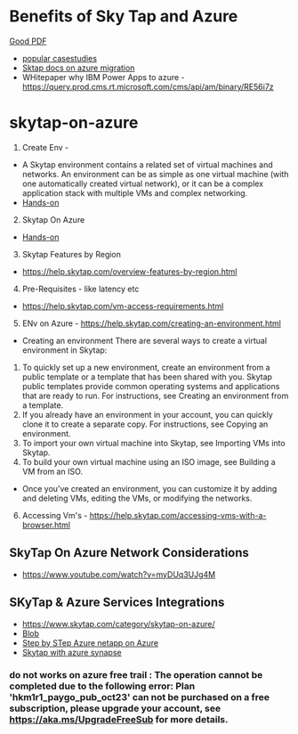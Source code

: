 # Benefits of Sky Tap and Azure 
[Good PDF](https://www.skytap.com/wp-content/uploads/2023/11/Skytap-on-Azure-Datasheet-November-2023.pdf)
 - [popular casestudies](https://www.skytap.com/case-studies/)
 - [Sktap docs on azure migration](https://www.skytap.com/terms-glossary/azure-cloud-migration/)
 -  WHitepaper why IBM Power Apps to azure - https://query.prod.cms.rt.microsoft.com/cms/api/am/binary/RE56i7z
# skytap-on-azure
1. Create Env -
- A Skytap environment contains a related set of virtual machines and networks. An environment can be as simple as one virtual machine (with one automatically created virtual network), or it can be a complex application stack with multiple VMs and complex networking.
- [Hands-on](https://help.skytap.com/getting-started.html)
2. Skytap On Azure
  - [Hands-on](https://help.skytap.com/creating-a-skytap-on-azure-account.html)
3. Skytap Features by Region
- https://help.skytap.com/overview-features-by-region.html
4. Pre-Requisites - like latency etc 
- https://help.skytap.com/vm-access-requirements.html
5. ENv on Azure - https://help.skytap.com/creating-an-environment.html
- Creating an environment
There are several ways to create a virtual environment in Skytap:

1. To quickly set up a new environment, create an environment from a public template or a template that has been shared with you. Skytap public templates provide common operating systems and applications that are ready to run. For instructions, see Creating an environment from a template.
2. If you already have an environment in your account, you can quickly clone it to create a separate copy. For instructions, see Copying an environment.
3. To import your own virtual machine into Skytap, see Importing VMs into Skytap.
4. To build your own virtual machine using an ISO image, see Building a VM from an ISO.
- Once you’ve created an environment, you can customize it by adding and deleting VMs, editing the VMs, or modifying the networks.
6. Accessing Vm's - https://help.skytap.com/accessing-vms-with-a-browser.html

## SkyTap On Azure Network Considerations 
- https://www.youtube.com/watch?v=myDUq3UJg4M

## SKyTap & Azure Services Integrations
- https://www.skytap.com/category/skytap-on-azure/
- [Blob](https://www.skytap.com/accessing-azure-blob-storage-from-a-skytap-environment-ibm-i-and-aix/)
- [Step by STep Azure netapp on Azure](https://skytap.github.io/well-architected-framework/operations/ecosystems/azure-native/skytap+netapp-files)
- [Skytap with azure synapse](https://www.skytap.com/wp-content/uploads/2022/04/White-Paper-Skytap-Azure-Synapse.pdf)
### do not works on azure free trail : The operation cannot be completed due to the following error: Plan 'hkm1r1_paygo_pub_oct23' can not be purchased on a free subscription, please upgrade your account, see https://aka.ms/UpgradeFreeSub for more details.
